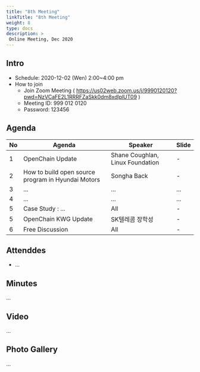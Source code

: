 ```yaml
---
title: "8th Meeting"
linkTitle: "8th Meeting"
weight: 8
type: docs
description: >
 Online Meeting, Dec 2020
---
```

<!-- <img src="OpenChain-KWG-7th-1.png" width="90%"> -->

## Intro

* Schedule: 2020-12-02 (Wen) 2:00~4:00 pm
* How to join
  - Join Zoom Meeting ( https://us02web.zoom.us/j/9990120120?pwd=NzVCaFE2L1RRRFZaSkk0dm8xdlplUT09 )
  - Meeting ID: 999 012 0120
  - Password: 123456

## Agenda

| No | Agenda           | Speaker | Slide |
|----|-----------------|------|------|
| 1  | OpenChain Update  | 	Shane Coughlan, Linux Foundation | - |
| 2  | How to build open source program in Hyundai Motors | Songha Back |  - | 
| 3  | ... | ... | ... | 
| 4  | ... | ... | ... | 
| 5  | Case Study : ... | All | - |
| 5  | OpenChain KWG Update | SK텔레콤 장학성 | -|
| 6  | Free Discussion | All | - |

## Attenddes
* ...


## Minutes
...



## Video
...


## Photo Gallery
...
